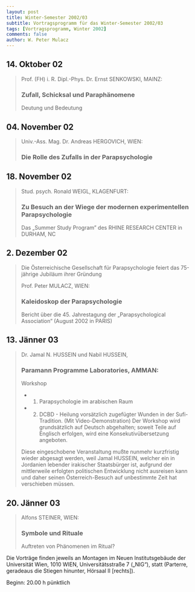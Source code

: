 ```yaml
---
layout: post
title: Winter-Semester 2002/03
subtitle: Vortragsprogramm für das Winter-Semester 2002/03
tags: [Vortragsprogramm, Winter 2002]
comments: false
author: W. Peter Mulacz
---
```



## 14. Oktober 02
> Prof. (FH) i. R. Dipl.-Phys. Dr. Ernst SENKOWSKI, MAINZ:
> ### Zufall, Schicksal und Paraphänomene
> Deutung und Bedeutung




## 04. November 02
> Univ.-Ass. Mag. Dr. Andreas HERGOVICH, WIEN:
> ### Die Rolle des Zufalls in der Parapsychologie




## 18. November 02
> Stud. psych. Ronald WEIGL, KLAGENFURT:
> ### Zu Besuch an der Wiege der modernen experimentellen Parapsychologie
> Das „Summer Study Program” des RHINE RESEARCH CENTER in DURHAM, NC




## 2. Dezember 02
> Die Österreichische Gesellschaft für Parapsychologie feiert das 75-jährige Jubiläum ihrer Gründung
>
> Prof. Peter MULACZ, WIEN:
> ### Kaleidoskop der Parapsychologie
> Bericht über die 45. Jahrestagung der „Parapsychological Association“ (August 2002 in PARIS)




## 13. Jänner 03
> Dr. Jamal N. HUSSEIN und Nabil HUSSEIN,
> ### Paramann Programme Laboratories, AMMAN:
> Workshop
> * 1. Parapsychologie im arabischen Raum
> * 2. DCBD - Heilung vorsätzlich zugefügter Wunden in der Sufi-Tradition.
> (Mit Video-Demonstration)
> Der Workshop wird grundsätzlich auf Deutsch abgehalten; soweit Teile auf Englisch erfolgen, wird eine Konsekutivübersetzung angeboten.
> 
> Diese eingeschobene Veranstaltung mußte nunmehr kurzfristig wieder abgesagt werden, weil Jamal HUSSEIN, welcher ein in Jordanien lebender irakischer Staatsbürger ist, aufgrund der mittlerweile erfolgten politischen Entwicklung nicht ausreisen kann und daher seinen Österreich-Besuch auf unbestimmte Zeit hat verschieben müssen.




## 20. Jänner 03
> Alfons STEINER, WIEN:
> ### Symbole und Rituale
> Auftreten von Phänomenen im Ritual?




Die Vorträge finden jeweils an Montagen im Neuen Institutsgebäude der Universität Wien,   1010 WIEN,   Universitätsstraße 7 („NIG“), statt  (Parterre, geradeaus die Stiegen hinunter, Hörsaal II [rechts]).

Beginn:   20.00 h pünktlich

